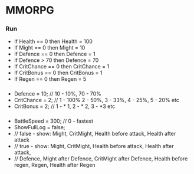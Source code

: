# MMORPG
### Run
- If Health == 0 then Health = 100
- If Might == 0 then Might = 10
- If Defence == 0 then Defence = 1
- If Defence > 70 then Defence = 70
- If CritChance == 0 then CritChance = 1
- If CritBonus == 0 then CritBonus = 1
- If Regen == 0 then Regen = 5
###
- Defence = 10; // 10 - 10%, 70 - 70%
- CritChance = 2; // 1 - 100% 2 - 50%, 3 - 33%, 4 - 25%, 5 - 20% etc
- CritBonus = 2; // 1 - * 1, 2 - * 2, 3 - *3 etc
###
- BattleSpeed = 300; // 0 - fastest
- ShowFullLog = false; 
- // false - show: Might, CritMight, Health before attack, Health after attack
- // true - show: Might, CritMight, Health before attack, Health after attack, 
- // Defence, Might after Defence, CritMight after Defence, Health before regen, Regen, Health after Regen
